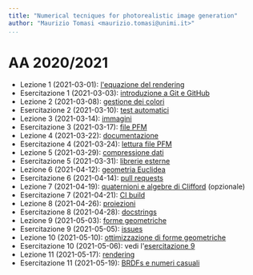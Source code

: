 ```yaml
---
title: "Numerical tecniques for photorealistic image generation"
author: "Maurizio Tomasi <maurizio.tomasi@unimi.it>"
...
```


# AA 2020/2021

- Lezione 1 (2021-03-01): [l'equazione del rendering](./tomasi-ray-tracing-01a-rendering-equation.html)
- Esercitazione 1 (2021-03-03): [introduzione a Git e GitHub](./tomasi-ray-tracing-01b-github.html)
- Lezione 2 (2021-03-08): [gestione dei colori](./tomasi-ray-tracing-02a-colors.html)
- Esercitazione 2 (2021-03-10): [test automatici](./tomasi-ray-tracing-02b-tests.html)
- Lezione 3 (2021-03-14): [immagini](./tomasi-ray-tracing-03a-images.html)
- Esercitazione 3 (2021-03-17): [file PFM](./tomasi-ray-tracing-03b-image-files.html)
- Lezione 4 (2021-03-22): [documentazione](./tomasi-ray-tracing-04a-documentation.html)
- Esercitazione 4 (2021-03-24): [lettura file PFM](./tomasi-ray-tracing-04b-reading-images.html)
- Lezione 5 (2021-03-29): [compressione dati](./tomasi-ray-tracing-05a-compression.html)
- Esercitazione 5 (2021-03-31): [librerie esterne](./tomasi-ray-tracing-05b-external-libraries.html)
- Lezione 6 (2021-04-12): [geometria Euclidea](./tomasi-ray-tracing-06a-geometry.html)
- Esercitazione 6 (2021-04-14): [pull requests](./tomasi-ray-tracing-06b-pull-requests.html)
- Lezione 7 (2021-04-19): [quaternioni e algebre di Clifford](./tomasi-ray-tracing-07a-clifford-algebras.html) (opzionale)
- Esercitazione 7 (2021-04-21): [CI build](./tomasi-ray-tracing-07b-ci-builds.html)
- Lezione 8 (2021-04-26): [proiezioni](./tomasi-ray-tracing-08a-projections.html)
- Esercitazione 8 (2021-04-28): [docstrings](./tomasi-ray-tracing-08b-docstrings.html)
- Lezione 9 (2021-05-03): [forme geometriche](./tomasi-ray-tracing-09a-shapes.html)
- Esercitazione 9 (2021-05-05): [issues](./tomasi-ray-tracing-09b-issues.html)
- Lezione 10 (2021-05-10): [ottimizzazione di forme geometriche](./tomasi-ray-tracing-10a-other-shapes.html)
- Esercitazione 10 (2021-05-06): vedi l'[esercitazione 9](./tomasi-ray-tracing-09b-issues.html)
- Lezione 11 (2021-05-17): [rendering](tomasi-ray-tracing-11a-path-tracing.html)
- Esercitazione 11 (2021-05-19): [BRDFs e numeri casuali](tomasi-ray-tracing-11b-random-numbers-and-pigments.html)
